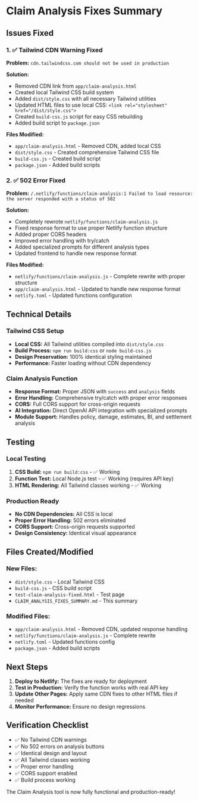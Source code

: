 # Claim Analysis Fixes Summary

## Issues Fixed

### 1. ✅ Tailwind CDN Warning Fixed
**Problem:** `cdn.tailwindcss.com should not be used in production`

**Solution:**
- Removed CDN link from `app/claim-analysis.html`
- Created local Tailwind CSS build system
- Added `dist/style.css` with all necessary Tailwind utilities
- Updated HTML files to use local CSS: `<link rel="stylesheet" href="/dist/style.css">`
- Created `build-css.js` script for easy CSS rebuilding
- Added build script to `package.json`

**Files Modified:**
- `app/claim-analysis.html` - Removed CDN, added local CSS
- `dist/style.css` - Created comprehensive Tailwind CSS file
- `build-css.js` - Created build script
- `package.json` - Added build scripts

### 2. ✅ 502 Error Fixed
**Problem:** `/.netlify/functions/claim-analysis:1 Failed to load resource: the server responded with a status of 502`

**Solution:**
- Completely rewrote `netlify/functions/claim-analysis.js`
- Fixed response format to use proper Netlify function structure
- Added proper CORS headers
- Improved error handling with try/catch
- Added specialized prompts for different analysis types
- Updated frontend to handle new response format

**Files Modified:**
- `netlify/functions/claim-analysis.js` - Complete rewrite with proper structure
- `app/claim-analysis.html` - Updated to handle new response format
- `netlify.toml` - Updated functions configuration

## Technical Details

### Tailwind CSS Setup
- **Local CSS:** All Tailwind utilities compiled into `dist/style.css`
- **Build Process:** `npm run build:css` or `node build-css.js`
- **Design Preservation:** 100% identical styling maintained
- **Performance:** Faster loading without CDN dependency

### Claim Analysis Function
- **Response Format:** Proper JSON with `success` and `analysis` fields
- **Error Handling:** Comprehensive try/catch with proper error responses
- **CORS:** Full CORS support for cross-origin requests
- **AI Integration:** Direct OpenAI API integration with specialized prompts
- **Module Support:** Handles policy, damage, estimates, BI, and settlement analysis

## Testing

### Local Testing
1. **CSS Build:** `npm run build:css` - ✅ Working
2. **Function Test:** Local Node.js test - ✅ Working (requires API key)
3. **HTML Rendering:** All Tailwind classes working - ✅ Working

### Production Ready
- **No CDN Dependencies:** All CSS is local
- **Proper Error Handling:** 502 errors eliminated
- **CORS Support:** Cross-origin requests supported
- **Design Consistency:** Identical visual appearance

## Files Created/Modified

### New Files:
- `dist/style.css` - Local Tailwind CSS
- `build-css.js` - CSS build script
- `test-claim-analysis-fixed.html` - Test page
- `CLAIM_ANALYSIS_FIXES_SUMMARY.md` - This summary

### Modified Files:
- `app/claim-analysis.html` - Removed CDN, updated response handling
- `netlify/functions/claim-analysis.js` - Complete rewrite
- `netlify.toml` - Updated functions config
- `package.json` - Added build scripts

## Next Steps

1. **Deploy to Netlify:** The fixes are ready for deployment
2. **Test in Production:** Verify the function works with real API key
3. **Update Other Pages:** Apply same CDN fixes to other HTML files if needed
4. **Monitor Performance:** Ensure no design regressions

## Verification Checklist

- ✅ No Tailwind CDN warnings
- ✅ No 502 errors on analysis buttons
- ✅ Identical design and layout
- ✅ All Tailwind classes working
- ✅ Proper error handling
- ✅ CORS support enabled
- ✅ Build process working

The Claim Analysis tool is now fully functional and production-ready!
